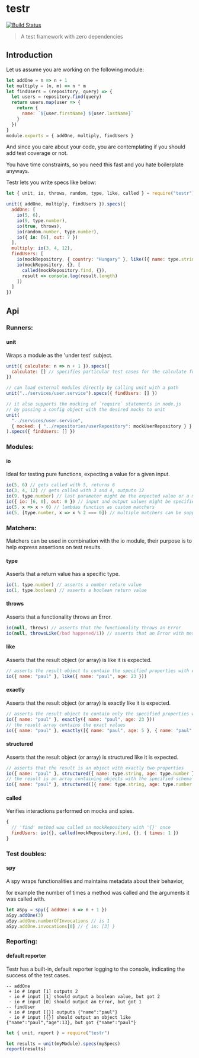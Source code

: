 # testr

[![Build Status](https://travis-ci.org/xasdx/testr.svg?branch=master)](https://travis-ci.org/xasdx/testr)

> A test framework with zero dependencies

## Introduction

Let us assume you are working on the following module:

```javascript
let addOne = n => n + 1
let multiply = (n, m) => n * m
let findUsers = (repository, query) => {
  let users = repository.find(query)
  return users.map(user => {
    return {
      name: `${user.firstName} ${user.lastName}`
    }
  })
}
module.exports = { addOne, multiply, findUsers }
```

And since you care about your code, you are contemplating if you should add test coverage or not.

You have time constraints, so you need this fast and you hate boilerplate anyways.

Testr lets you write specs like below:

```javascript
let { unit, io, throws, random, type, like, called } = require("testr")

unit({ addOne, multiply, findUsers }).specs({
  addOne: [
    io(5, 6),
    io(9, type.number),
    io(true, throws),
    io(random.number, type.number),
    io({ in: [6], out: 7 })
  ],
  multiply: io(3, 4, 12),
  findUsers: [
    io(mockRepository, { country: "Hungary" }, like([{ name: type.string }])),
    io(mockRepository, {}, [
      called(mockRepository.find, {}),
      result => console.log(result.length)
    ])
  ]
})
```

## Api

### Runners:

#### unit

Wraps a module as the 'under test' subject.

```javascript
unit({ calculate: n => n + 1 }).specs({
  calculate: [] // specifies particular test cases for the calculate functionality
})

// can load external modules directly by calling unit with a path
unit("../services/user.service").specs({ findUsers: [] })

// it also supports the mocking of `require` statements in node.js
// by passing a config object with the desired mocks to unit
unit(
  "../services/user.service",
  { mocked: { "../repositories/userRepository": mockUserRepository } }
).specs({ findUsers: [] })
```

### Modules:

#### io

Ideal for testing pure functions, expecting a value for a given input.

```javascript
io(5, 6) // gets called with 5, returns 6
io(3, 4, 12) // gets called with 3 and 4, outputs 12
io(9, type.number) // last parameter might be the expected value or a matcher (like type.number)
io({ io: [6, 0], out: 0 }) // input and output values might be specified more explicitly by passing an object
io(5, x => x > 0) // lambdas function as custom matchers
io(5, [type.number, x => x % 2 === 0]) // multiple matchers can be supplied in an array
```

### Matchers:

Matchers can be used in combination with the io module, their purpose is to help express assertions on test results.

#### type

Asserts that a return value has a specific type.

```javascript
io(1, type.number) // asserts a number return value
io(1, type.boolean) // asserts a boolean return value
```

#### throws

Asserts that a functionality throws an Error.

```javascript
io(null, throws) // asserts that the functionality throws an Error
io(null, throwsLike(/bad happened/i)) // asserts that an Error with message containing 'bad happened' was thrown
```

#### like

Asserts that the result object (or array) is like it is expected.

```javascript
// asserts the result object to contain the specified properties with exact values
io({ name: "paul" }, like({ name: "paul", age: 23 }))
```

#### exactly

Asserts that the result object (or array) is exactly like it is expected.

```javascript
// asserts the result object to contain only the specified properties with exact values
io({ name: "paul" }, exactly({ name: "paul", age: 23 }))
// the result array contains the exact values
io({ name: "paul" }, exactly([{ name: "paul", age: 5 }, { name: "paul", age: 6 }]))
```

#### structured

Asserts that the result object (or array) is structured like it is expected.

```javascript
// asserts that the result is an object with exactly two properties
io({ name: "paul" }, structured({ name: type.string, age: type.number }))
// the result is an array containing objects with the specified schema
io({ name: "paul" }, structured([{ name: type.string, age: type.number }]))
```

#### called

Verifies interactions performed on mocks and spies.

```javascript
{
  // 'find' method was called on mockRepository with '{}' once
  findUsers: io({}, called(mockRepository.find, {}, { times: 1 })
}
```

### Test doubles:

#### spy

A spy wraps functionalities and maintains metadata about their behavior,

for example the number of times a method was called and the arguments it was called with.

```javascript
let aSpy = spy({ addOne: n => n + 1 })
aSpy.addOne(3)
aSpy.addOne.numberOfInvocations // is 1
aSpy.addOne.invocations[0] // { in: [3] }
```

### Reporting:

#### default reporter

Testr has a built-in, default reporter logging to the console, indicating the success of the test cases.

```
-- addOne
 + io # input [1] outputs 2
 - io # input [1] should output a boolean value, but got 2
 - io # input [0] should output an Error, but got 1
-- findUser
 + io # input [{}] outputs {"name":"paul"}
 - io # input [{}] should output an object like {"name":"paul","age":13}, but got {"name":"paul"}
```

```javascript
let { unit, report } = require("testr")

let results = unit(myModule).specs(mySpecs)
report(results)
```
